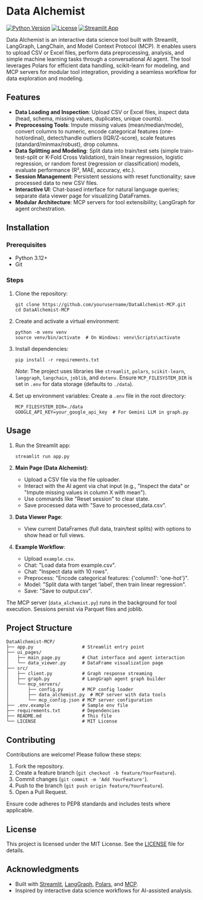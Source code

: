 # Data Alchemist

[![Python Version](https://img.shields.io/badge/python-3.12-blue.svg)](https://www.python.org/downloads/release/python-3120/)
[![License](https://img.shields.io/badge/license-MIT-green.svg)](LICENSE)
[![Streamlit App](https://img.shields.io/badge/Streamlit-App-red.svg)](https://streamlit.io/)

Data Alchemist is an interactive data science tool built with Streamlit, LangGraph, LangChain, and Model Context Protocol (MCP). It enables users to upload CSV or Excel files, perform data preprocessing, analysis, and simple machine learning tasks through a conversational AI agent. The tool leverages Polars for efficient data handling, scikit-learn for modeling, and MCP servers for modular tool integration, providing a seamless workflow for data exploration and modeling.

## Features

- **Data Loading and Inspection**: Upload CSV or Excel files, inspect data (head, schema, missing values, duplicates, unique counts).
- **Preprocessing Tools**: Impute missing values (mean/median/mode), convert columns to numeric, encode categorical features (one-hot/ordinal), detect/handle outliers (IQR/Z-score), scale features (standard/minmax/robust), drop columns.
- **Data Splitting and Modeling**: Split data into train/test sets (simple train-test-split or K-Fold Cross Validation), train linear regression, logistic regression, or random forest (regression or classification) models, evaluate performance (R², MAE, accuracy, etc.).
- **Session Management**: Persistent sessions with reset functionality; save processed data to new CSV files.
- **Interactive UI**: Chat-based interface for natural language queries; separate data viewer page for visualizing DataFrames.
- **Modular Architecture**: MCP servers for tool extensibility; LangGraph for agent orchestration.

## Installation

### Prerequisites
- Python 3.12+
- Git

### Steps
1. Clone the repository:
   ```
   git clone https://github.com/yourusername/DataAlchemist-MCP.git
   cd DataAlchemist-MCP
   ```

2. Create and activate a virtual environment:
   ```
   python -m venv venv
   source venv/bin/activate  # On Windows: venv\Scripts\activate
   ```

3. Install dependencies:
   ```
   pip install -r requirements.txt
   ```

   *Note*: The project uses libraries like `streamlit`, `polars`, `scikit-learn`, `langgraph`, `langchain`, `joblib`, and `dotenv`. Ensure `MCP_FILESYSTEM_DIR` is set in `.env` for data storage (defaults to `./data`).

4. Set up environment variables:
   Create a `.env` file in the root directory:
   ```
   MCP_FILESYSTEM_DIR=./data
   GOOGLE_API_KEY=your_google_api_key  # For Gemini LLM in graph.py
   ```

## Usage

1. Run the Streamlit app:
   ```
   streamlit run app.py
   ```

2. **Main Page (Data Alchemist)**:
   - Upload a CSV file via the file uploader.
   - Interact with the AI agent via chat input (e.g., "Inspect the data" or "Impute missing values in column X with mean").
   - Use commands like "Reset session" to clear state.
   - Save processed data with "Save to processed_data.csv".

3. **Data Viewer Page**:
   - View current DataFrames (full data, train/test splits) with options to show head or full views.

4. **Example Workflow**:
   - Upload `example.csv`.
   - Chat: "Load data from example.csv".
   - Chat: "Inspect data with 10 rows".
   - Preprocess: "Encode categorical features: {'column1': 'one-hot'}".
   - Model: "Split data with target 'label', then train linear regression".
   - Save: "Save to output.csv".

The MCP server (`data_alchemist.py`) runs in the background for tool execution. Sessions persist via Parquet files and joblib.

## Project Structure

```
DataAlchemist-MCP/
├── app.py                  # Streamlit entry point
├── ui_pages/
│   ├── main_page.py        # Chat interface and agent interaction
│   └── data_viewer.py      # DataFrame visualization page
├── src/
│   ├── client.py           # Graph response streaming
│   ├── graph.py            # LangGraph agent graph builder
│   └── mcp_servers/
│       ├── config.py       # MCP config loader
│       ├── data_alchemist.py  # MCP server with data tools
│       └── mcp_config.json # MCP server configuration
├── .env.example            # Sample env file
├── requirements.txt        # Dependencies
├── README.md               # This file
└── LICENSE                 # MIT License
```

## Contributing

Contributions are welcome! Please follow these steps:
1. Fork the repository.
2. Create a feature branch (`git checkout -b feature/YourFeature`).
3. Commit changes (`git commit -m 'Add YourFeature'`).
4. Push to the branch (`git push origin feature/YourFeature`).
5. Open a Pull Request.

Ensure code adheres to PEP8 standards and includes tests where applicable.

## License

This project is licensed under the MIT License. See the [LICENSE](LICENSE) file for details.

## Acknowledgments

- Built with [Streamlit](https://streamlit.io/), [LangGraph](https://langchain-ai.github.io/langgraph/), [Polars](https://pola.rs/), and [MCP](https://modelcontextprotocol.io/introduction).
- Inspired by interactive data science workflows for AI-assisted analysis.
